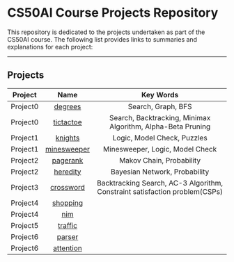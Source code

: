 # CS50AI Course Projects Repository

This repository is dedicated to the projects undertaken as part of the CS50AI course. The following list provides links to summaries and explanations for each project:
___

## Projects

|Project |Name|Key Words|
|:------:|:--:|:-:|
|Project0|[degrees](Project0/degrees)|Search, Graph, BFS|
|Project0|[tictactoe](Project0/tictactoe)|Search, Backtracking, Minimax Algorithm, Alpha-Beta Pruning|
|Project1|[knights](Project1/knights)|Logic, Model Check, Puzzles|
|Project1|[minesweeper](Project1/minesweeper)|Minesweeper, Logic, Model Check|
|Project2|[pagerank](Project2/pagerank)|Makov Chain, Probability|
|Project2|[heredity](Project2/heredity)|Bayesian Network, Probability|
|Project3|[crossword](Project3/crossword)|Backtracking Search, AC-3 Algorithm, Constraint satisfaction problem(CSPs)|
|Project4|[shopping](Project4/shopping)||
|Project4|[nim](Project4/nim)||
|Project5|[traffic](Project5/traffic)||
|Project6|[parser](Project6/parser)||
|Project6|[attention](Project6/attention)||